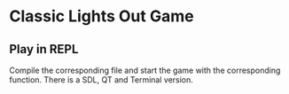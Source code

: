 # Classic Lights Out Game

## Play in REPL

Compile the corresponding file and start the game with the
corresponding function. There is a SDL, QT and Terminal version.
